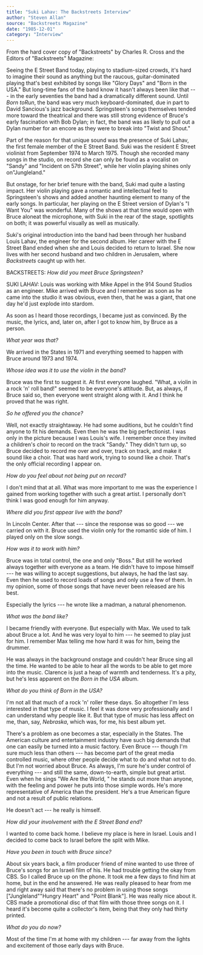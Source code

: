 ```yaml
---
title: "Suki Lahav: The Backstreets Interview"
author: "Steven Allan"
source: "Backstreets Magazine"
date: "1985-12-01"
category: "Interview"
---
```


From the hard cover copy of "Backstreets" by Charles R. Cross and the Editors of "Backstreets" Magazine:

Seeing the E Street Band today, playing to stadium-sized crowds, it's hard to imagine their sound as anything but the raucous, guitar-dominated playing that's best exhibited by songs like "Glory Days" and "Born in the USA." But long-time fans of the band know it hasn't always been like that --- in the early seventies the band had a dramatically different sound. Until _Born toRun_, the band was very much keyboard-dominated, due in part to David Sancious's jazz background. Springsteen's songs themselves tended more toward the theatrical and there was still strong evidence of Bruce's early fascination with Bob Dylan; in fact, the band was as likely to pull out a Dylan number for an encore as they were to break into "Twist and Shout."

Part of the reason for that unique sound was the presence of Suki Lahav, the first female member of the E Street Band. Suki was the resident E Street violinist from September 1974 to March 1975. Though she recorded many songs in the studio, on record she can only be found as a vocalist on "Sandy" and "Incident on 57th Street", while her violin playing shines only on"Jungleland."

But onstage, for her brief tenure with the band, Suki mad quite a lasting impact. Her violin playing gave a romantic and intellectual feel to Springsteen's shows and added another haunting element to many of the early songs. In particular, her playing on the E Street version of Dylan's "I Want You" was wonderful. Many of the shows at that time would open with Bruce aloneat the microphone, with Suki in the rear of the stage, spotlights on both; it was powerful visually as well as musically.

Suki's original introduction into the band had been through her husband Louis Lahav, the engineer for the second album. Her career with the E Street Band ended when she and Louis decided to return to Israel. She now lives with her second husband and two children in Jerusalem, where _Backstreets_ caught up with her.

BACKSTREETS: _How did you meet Bruce Springsteen?_

SUKI LAHAV: Louis was working with Mike Appel in the 914 Sound Studios as an engineer. Mike arrived with Bruce and I remember as soon as he came into the studio it was obvious, even then, that he was a giant, that one day he'd just explode into stardom.

As soon as I heard those recordings, I became just as convinced. By the music, the lyrics, and, later on, after I got to know him, by Bruce as a person.

_What year was that?_

We arrived in the States in 1971 and everything seemed to happen with Bruce around 1973 and 1974.

_Whose idea was it to use the violin in the band?_

Bruce was the first to suggest it. At first everyone laughed. "What, a violin in a rock 'n' roll band!" seemed to be everyone's attitude. But, as always, if Bruce said so, then everyone went straight along with it. And I think he proved that he was right.

_So he offered you the chance?_

Well, not exactly straightaway. He had some auditions, but he couldn't find anyone to fit his demands. Even then he was the big perfectionist. I was only in the picture because I was Louis's wife. I remember once they invited a children's choir to record on the track "Sandy." They didn't turn up, so Bruce decided to record me over and over, track on track, and make it sound like a choir. That was hard work, trying to sound like a choir. That's the only official recording I appear on.

_How do you feel about not being put on record?_

I don't mind that at all. What was more important to me was the experience I gained from working together with such a great artist. I personally don't think I was good enough for him anyway.

_Where did you first appear live with the band?_

In Lincoln Center. After that --- since the response was so good --- we carried on with it. Bruce used the violin only for the romantic side of him. I played only on the slow songs.

_How was it to work with him?_

Bruce was in total control, the one and only "Boss." But still he worked always together with everyone as a team. He didn't have to impose himself --- he was willing to accept suggestions, but always, he had the last say. Even then he used to record loads of songs and only use a few of them. In my opinion, some of those songs that have never been released are his best.

Especially the lyrics --- he wrote like a madman, a natural phenomenon.

_What was the band like?_

I became friendly with everyone. But especially with Max. We used to talk about Bruce a lot. And he was very loyal to him --- he seemed to play just for him. I remember Max telling me how hard it was for him, being the drummer.

He was always in the background onstage and couldn't hear Bruce sing all the time. He wanted to be able to hear all the words to be able to get more into the music. Clarence is just a heap of warmth and tenderness. It's a pity, but he's less apparent on the _Born in the USA_ album.

*What do you think of *Born in the USA*?*

I'm not all that much of a rock 'n' roller these days. So altogether I'm less interested in that type of music. I feel it was done very professionally and I can understand why people like it. But that type of music has less affect on me, than, say, _Nebraska_, which was, for me, his best album yet.

There's a problem as one becomes a star, especially in the States. The American culture and entertainment industry have such big demands that one can easily be turned into a music factory. Even Bruce --- though I'm sure much less than others --- has become part of the great media controlled music, where other people decide what to do and what not to do. But I'm not worried about Bruce. As always, I'm sure he's under control of everything --- and still the same, down-to-earth, simple but great artist. Even when he sings "We Are the World, " he stands out more than anyone, with the feeling and power he puts into those simple words. He's more representative of America than the president. He's a true American figure and not a result of public relations.

He doesn't act --- he really is himself.

_How did your involvement with the E Street Band end?_

I wanted to come back home. I believe my place is here in Israel. Louis and I decided to come back to Israel before the split with Mike.

_Have you been in touch with Bruce since?_

About six years back, a film producer friend of mine wanted to use three of Bruce's songs for an Israeli film of his. He had trouble getting the okay from CBS. So I called Bruce up on the phone. It took me a few days to find him at home, but in the end he answered. He was really pleased to hear from me and right away said that there's no problem in using those songs ["Jungleland""Hungry Heart" and "Point Blank"]. He was really nice about it. CBS made a promotional disc of that film with those three songs on it. I heard it's become quite a collector's item, being that they only had thirty printed.

_What do you do now?_

Most of the time I'm at home with my children --- far away from the lights and excitement of those early days with Bruce.